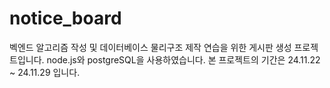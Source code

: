 # notice_board

벡엔드 알고리즘 작성 및 데이터베이스 물리구조 제작 연습을 위한 게시판 생성 프로젝트입니다. 
node.js와 postgreSQL을 사용하였습니다.
본 프로젝트의 기간은 24.11.22 ~ 24.11.29 입니다.

